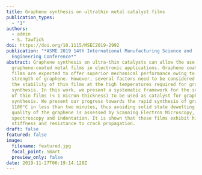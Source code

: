 ```yaml
---
title: Graphene synthesis on ultrathin metal catalyst films
publication_types:
  - "1"
authors:
  - admin
  - S. Tawfick
doi: https://doi.org/10.1115/MSEC2019-2992
publication: "*ASME 2019 14th International Manufacturing Science and
  Engineering Conference*"
abstract: Graphene synthesis on ultra-thin catalysts can allow the use of
  graphene-coated metal films in electronic applications. Graphene coated thin
  films are expected to offer superior mechanical performance owing to the
  strength of graphene. However, several factors need to be considered to assure
  the stability of thin films at the high temperatures required for graphene
  synthesis. In this work, we present a systematic framework for the selection
  of thin films (< 1 micron thickness) to be used as catalyst for graphene
  synthesis. We present our progress towards the rapid synthesis of graphene at
  1100°C in less than two minutes, thus avoiding solid state dewetting. The
  quality of the graphene is assessed by Scanning Electron Microscopy, Raman
  spectroscopy and indentation. It is shown that these films exhibit higher
  stiffness and resistance to crack propagation.
draft: false
featured: false
image:
  filename: featured.jpg
  focal_point: Smart
  preview_only: false
date: 2019-11-27T06:19:14.128Z
---
```

